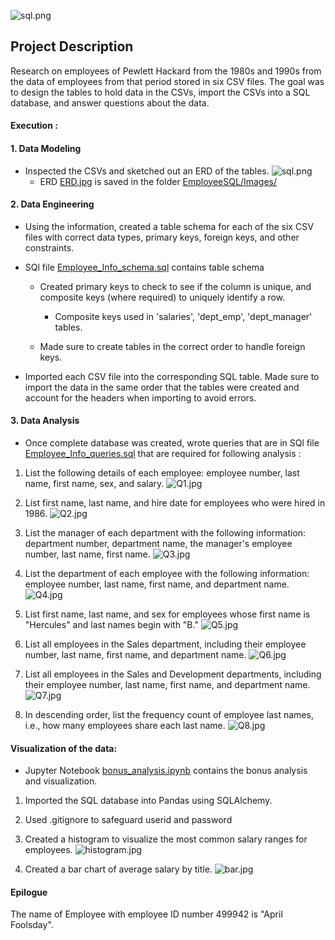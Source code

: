 ![sql.png](EmployeeSQL/Images/sql.png)

## Project Description 
Research on employees of Pewlett Hackard from the 1980s and 1990s from the data of employees from that period stored in six CSV files.
The goal was to design the tables to hold data in the CSVs, import the CSVs into a SQL database, and answer questions about the data.

#### Execution :

#### 1. Data Modeling
* Inspected the CSVs and sketched out an ERD of the tables. ![sql.png](EmployeeSQL/Images/ERD.jpg)
  * ERD [ERD.jpg](EmployeeSQL/Images/ERD.jpg) is saved in the folder [EmployeeSQL/Images/](EmployeeSQL/Images/)

#### 2. Data Engineering

* Using the information, created a table schema for each of the six CSV files with correct data types, primary keys, foreign keys, and other constraints.
* SQl file [Employee_Info_schema.sql](EmployeeSQL/SQL_Files/Employee_Info_schema.sql) contains table schema

  * Created primary keys to check to see if the column is unique, and composite keys (where required) to uniquely identify a row.
    * Composite keys used in 'salaries', 'dept_emp', 'dept_manager' tables.
    
  * Made sure to create tables in the correct order to handle foreign keys.

* Imported each CSV file into the corresponding SQL table. Made sure to import the data in the same order that the tables were created and account for the headers when importing to avoid errors.


#### 3. Data Analysis

* Once complete database was created, wrote queries that are in SQl file [Employee_Info_queries.sql](EmployeeSQL/SQL_Files/Employee_Info_queries.sql) that are required for following analysis :

1. List the following details of each employee: employee number, last name, first name, sex, and salary.
![Q1.jpg](EmployeeSQL/Images/Qry1.jpg)

2. List first name, last name, and hire date for employees who were hired in 1986.
![Q2.jpg](EmployeeSQL/Images/Qry2.jpg)

3. List the manager of each department with the following information: department number, department name, the manager's employee number, last name, first name.
![Q3.jpg](EmployeeSQL/Images/Qry3.jpg)

4. List the department of each employee with the following information: employee number, last name, first name, and department name.
![Q4.jpg](EmployeeSQL/Images/Qry4.jpg)

5. List first name, last name, and sex for employees whose first name is "Hercules" and last names begin with "B."
![Q5.jpg](EmployeeSQL/Images/Qry5.jpg)

6. List all employees in the Sales department, including their employee number, last name, first name, and department name.
![Q6.jpg](EmployeeSQL/Images/Qry6.jpg)

7. List all employees in the Sales and Development departments, including their employee number, last name, first name, and department name.
![Q7.jpg](EmployeeSQL/Images/Qry7.jpg)

8. In descending order, list the frequency count of employee last names, i.e., how many employees share each last name.
![Q8.jpg](EmployeeSQL/Images/Qry8.jpg)

#### Visualization of the data:
* Jupyter Notebook [bonus_analysis.ipynb](EmployeeSQL/bonus_analysis.ipynb) contains the bonus analysis and visualization.

1. Imported the SQL database into Pandas using SQLAlchemy.

2. Used .gitignore to safeguard userid and password

2. Created a histogram to visualize the most common salary ranges for employees.
![histogram.jpg](EmployeeSQL/Images/histogram.jpg)

3. Created a bar chart of average salary by title.
![bar.jpg](EmployeeSQL/Images/bar.jpg)

#### Epilogue

The name of Employee with employee ID number 499942 is "April Foolsday".

